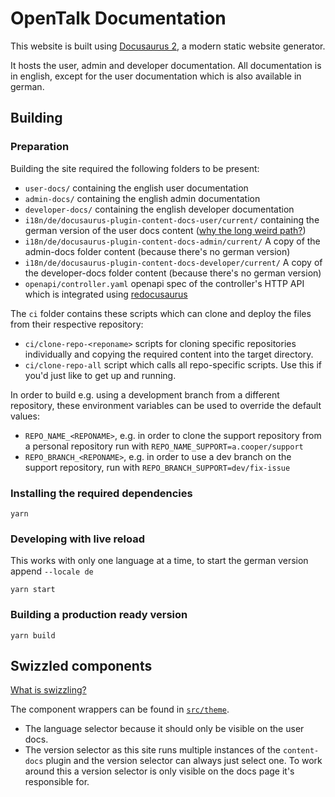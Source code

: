 # OpenTalk Documentation

This website is built using [Docusaurus 2](https://docusaurus.io/), a modern static website generator.

It hosts the user, admin and developer documentation. All documentation is in english, except for the user
documentation which is also available in german.

## Building

### Preparation

Building the site required the following folders to be present:

- `user-docs/` containing the english user documentation
- `admin-docs/` containing the english admin documentation
- `developer-docs/` containing the english developer documentation
- `i18n/de/docusaurus-plugin-content-docs-user/current/` containing the german version of the user docs
  content ([why the long weird path?](https://docusaurus.io/docs/i18n/introduction#translation-files-location))
- `i18n/de/docusaurus-plugin-content-docs-admin/current/` A copy of the admin-docs folder
  content (because there's no german version)
- `i18n/de/docusaurus-plugin-content-docs-developer/current/` A copy of the developer-docs folder
  content (because there's no german version)
- `openapi/controller.yaml` openapi spec of the controller's HTTP API which is integrated
  using [redocusaurus](https://github.com/rohit-gohri/redocusaurus)

The `ci` folder contains these scripts which can clone and deploy the files from their respective repository:

- `ci/clone-repo-<reponame>` scripts for cloning specific repositories
  individually and copying the required content into the target directory.
- `ci/clone-repo-all` script which calls all repo-specific scripts. Use this if
  you'd just like to get up and running.

In order to build e.g. using a development branch from a different repository,
these environment variables can be used to override the default values:

- `REPO_NAME_<REPONAME>`, e.g. in order to clone the support repository from a personal repository run with `REPO_NAME_SUPPORT=a.cooper/support`
- `REPO_BRANCH_<REPONAME>`, e.g. in order to use a dev branch on the support repository, run with `REPO_BRANCH_SUPPORT=dev/fix-issue`

### Installing the required dependencies

```shell
yarn
```

### Developing with live reload

This works with only one language at a time, to start the german version append `--locale de`

```shell
yarn start
```

### Building a production ready version

```shell
yarn build
```

## Swizzled components

[What is swizzling?](https://docusaurus.io/docs/swizzling)

The component wrappers can be found in [`src/theme`](src/theme).

- The language selector because it should only be visible on the user docs.
- The version selector as this site runs multiple instances of the `content-docs` plugin and the version selector can
  always just select one. To work around this a version selector is only visible on the docs page it's responsible
  for.
